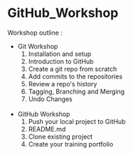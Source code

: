 # GitHub_Workshop
Workshop outline :
<ul>
  <li>Git Workshop
    <ol>
      <li>Installation and setup</li>
      <li>Introduction to GitHub</li>
      <li>Create a git repo from scratch</li>
      <li>Add commits to the repositories</li>
      <li>Review a repo's history</li> 
      <li>Tagging, Branching and Merging</li>
      <li>Undo Changes</li>
     </ol>
    </li><br>
  <li>GitHub Workshop
    <ol>
      <li>Push your local project to GitHub</li>
      <li>README.md</li>
      <li>Clone existing project</li>
      <li>Create your training portfolio</li>
    </ol>
  </li>  
</ul> 
